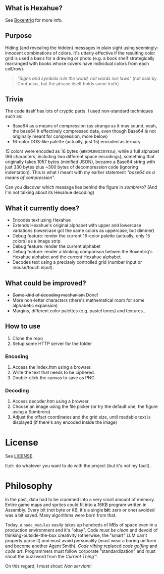 ## What is Hexahue?
See [Boxentriq](https://www.boxentriq.com/code-breaking/hexahue) for more info.

## Purpose
Hiding (and revealing the hidden) messages in plain sight using seemingly-innocent combinations of colors. It's utterly effective if the resulting color grid is used a basis for a drawing or photo (e.g. a book shelf strategically rearranged with books whose covers have individual colors from each cell/row).

> _"Signs and symbols rule the world, not words nor laws"_
(not said by Confucius, but the phrase itself holds some truth)

## Trivia
The code itself has lots of cryptic parts. I used non-standard techniques such as:
 - Base64 as a means of compression (as strange as it may sound, yeah, the base64 it effectively compressed data, even though Base64 is not originally meant for compression, more below)
 - 16-color DOS-like palette (actually, just 15) encoded as ternary

15 colors were encoded as 16 bytes (`ABEDMJKNCIGYSUa`), while a full alphabet (66 characters, including two different space encodings), something that originally takes 1057 bytes (minified JSON), became a Base64 string with just 330 bytes plus ~300 bytes of decompression code (ignoring indentation). This is what I meant with my earlier statement _"base64 as a means of compression"_. 

Can you discover which message lies behind the figure in _sombrero_? (And I'm not talking about its Hexahue decoding)

## What it currently does?
- Encodes text using Hexahue
- Extends Hexahue's original alphabet with upper and lowercase variations (lowercase got the same colors as uppercase, but dimmer)
- Debug feature: render the current 16-color palette (actually, only 15 colors) as a image strip
- Debug feature: render the current alphabet
- Debug feature: render a blinking comparison betwen the Boxentriq's Hexahue alphabet and the current Hexahue alphabet.
- Decodes text using a precisely controlled grid (number input or mouse/touch input).

## What could be improved?
- ~~Some kind of decoding mechanism~~ Done!
- More non-letter characters (there's mathematical room for some alphabetic expansion)
- Margins, different color palettes (e.g. pastel tones) and textures...

## How to use
1. Clone the repo
2. Setup some HTTP server for the folder

### Encoding
1. Access the index.htm using a browser.
2. Write the text that needs to be ciphered.
3. Double-click the canvas to save as PNG.

### Decoding
1. Access decoder.htm using a browser.
2. Choose an image using the file picker (or try the default one, the figure using a Sombrero)
3. Adjust the offset coordinates and the grid size, until readable text is displayed (if there's any encoded inside the image)

# License
See [LICENSE](LICENSE).

tl;dr: do whatever you want to do with the project (but it's not my fault).

# Philosophy

In the past, data had to be crammed into a very small amount of memory. Entire game maps and sprites could fit into a 16KB program written in Assembly. Every bit (not byte or KB, it's a single **bit**: zero or one) avoided was a bit saved. Many algorithms were born from that.

Today, a `node_modules` easily takes up hundreds of MBs of space even in a production environment and it's "okay". Code _must be clean_ and devoid of thinking-outside-the-box creativity (otherwise, the "smart" LLM can't properly parse it) and must avoid personality (must wear a boring uniform and become another Agent Smith). _Code vibing_ replaced _code golfing_ and _code art_. Programmers must follow corporate "standardization" and must shout the buzzword from the _Current Thing™_. 

On this regard, I must shout: _Non serviam_!